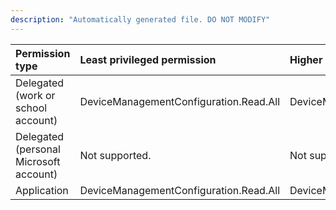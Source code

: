 ```yaml
---
description: "Automatically generated file. DO NOT MODIFY"
---
```


|Permission type|Least privileged permission|Higher privileged permissions|
|:---|:---|:---|
|Delegated (work or school account)|DeviceManagementConfiguration.Read.All|DeviceManagementConfiguration.ReadWrite.All|
|Delegated (personal Microsoft account)|Not supported.|Not supported.|
|Application|DeviceManagementConfiguration.Read.All|DeviceManagementConfiguration.ReadWrite.All|

